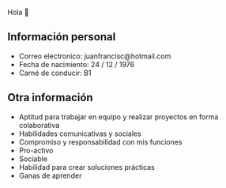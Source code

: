  Hola 👋

<!--
**juanfrancisc/juanfrancisc** is a ✨ _special_ ✨ repository because its `README.md` (this file) appears on your GitHub profile.

Here are some ideas to get you started:

- 🔭 I’m currently working on ...
- 🌱 I’m currently learning ...
- 👯 I’m looking to collaborate on ...
- 🤔 I’m looking for help with ...
- 💬 Ask me about ...
- 📫 How to reach me: ...
- 😄 Pronouns: ...
- ⚡ Fun fact: ...
-->

<h2>Información personal</h2>
<ul>
  <li>Correo electronico: juanfrancisc@hotmail.com</li>
  <li>Fecha de nacimiento: 24 / 12 / 1976</li>
  <li>Carné de conducir: B1</li>
</ul>

<h2>Otra información</h2>
<ul>
  <li>Aptitud para trabajar en equipo y realizar proyectos en forma colaborativa</li>
  <li>Habilidades comunicativas y sociales</li>
  <li>Compromiso y responsabilidad con mis funciones</li>
  <li>Pro-activo</li>
  <li>Sociable</li>
  <li>Habilidad para crear soluciones prácticas</li>
  <li>Ganas de aprender</li>
</ul>
